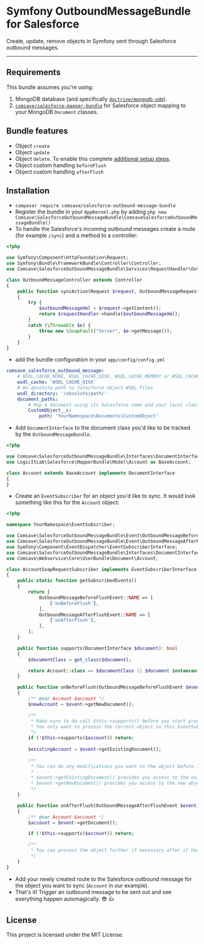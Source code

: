 # Symfony OutboundMessageBundle for Salesforce

Create, update, remove objects in Symfony sent through Salesforce outbound messages. 

---

## Requirements

This bundle assumes you're using:

1) MongoDB database (and specifically [`doctrine/mongodb-odm`](https://github.com/doctrine/mongodb-odm)).
2) [`comsave/salesforce-mapper-bundle`](https://github.com/comsave/salesforce-mapper-bundle) for Salesforce object mapping to your MongoDB `Document` classes.

## Bundle features

* Object `create`
* Object `update`
* Object `delete`. To enable this complete [additional setup steps](README-setup-removal.md).
* Object custom handling `beforeFlush`
* Object custom handling `afterFlush`

## Installation

* ```composer require comsave/salesforce-outbound-message-bundle``` 
* Register the bundle in your `AppKernel.php` by adding ```php new Comsave\SalesforceOutboundMessageBundle\ComsaveSalesforceOutboundMessageBundle() ```
* To handle the Salesforce's incoming outbound messages create a route (for example `/sync`) and a method to a controller: 
```php
<?php

use Symfony\Component\HttpFoundation\Request;
use Symfony\Bundle\FrameworkBundle\Controller\Controller;
use Comsave\SalesforceOutboundMessageBundle\Services\RequestHandler\OutboundMessageRequestHandler;

class OutboundMessageController extends Controller
{
    public function syncAction(Request $request, OutboundMessageRequestHandler $requestHandler)
    {
        try {
            $outboundMessageXml = $request->getContent();
            return $requestHandler->handle($outboundMessageXml);
        }
        catch (\Throwable $e) {
            throw new \SoapFault("Server", $e->getMessage());
        }
    }
}
```
* add the bundle configuration in your `app/config/config.yml`
```yaml
comsave_salesforce_outbound_message:
    # WSDL_CACHE_NONE, WSDL_CACHE_DISK, WSDL_CACHE_MEMORY or WSDL_CACHE_BOTH
    wsdl_cache: 'WSDL_CACHE_DISK'                     
    # An absolute path to Salesforce object WSDL files
    wsdl_directory: '/absolute/path/' 
    document_paths:
        # Map a document using its Salesforce name and your local class 
        CustomObject__c:              
            path: 'YourNamespace\Documents\CustomObject'
```
* Add `DocumentInterface` to the document class you'd like to be tracked by the `OutboundMessageBundle`.
```php
<?php

use Comsave\SalesforceOutboundMessageBundle\Interfaces\DocumentInterface;
use LogicItLab\Salesforce\MapperBundle\Model\Account as BaseAccount;

class Account extends BaseAccount implements DocumentInterface
{
}
```
* Create an `EventSubscriber` for an object you'd like to sync. It would look something like this for the `Account` object:
```php
<?php

namespace YourNamespace\EventSubscriber;

use Comsave\SalesforceOutboundMessageBundle\Event\OutboundMessageBeforeFlushEvent;
use Comsave\SalesforceOutboundMessageBundle\Event\OutboundMessageAfterFlushEvent;
use Symfony\Component\EventDispatcher\EventSubscriberInterface;
use Comsave\SalesforceOutboundMessageBundle\Interfaces\DocumentInterface; 
use Comsave\Webservice\Core\UserBundle\Document\Account;

class AccountSoapRequestSubscriber implements EventSubscriberInterface
{
    public static function getSubscribedEvents()
    {
        return [
            OutboundMessageBeforeFlushEvent::NAME => [
                ['onBeforeFlush'],
            ],
            OutboundMessageAfterFlushEvent::NAME => [
                ['onAfterFlush'],
            ],
        ];
    }

    public function supports(DocumentInterface $document): bool
    {
        $documentClass = get_class($document);

        return Account::class == $documentClass || $document instanceof Account;
    }

    public function onBeforeFlush(OutboundMessageBeforeFlushEvent $event)
    {
        /** @var Account $account */
        $newAccount = $event->getNewDocument();

        /**
         * Make sure to do call $this->supports() before you start processing the object
         * You only want to process the correct object in this EventSubscriber (which is Account in this case)
         */
        if (!$this->supports($account)) return; 
    
        $existingAccount = $event->getExistingDocument();
        
        /**
         * You can do any modifications you want to the object before it get's saved (flushed) to the database.
         * - - -
         * $event->getExistingDocument() provides you access to the existing object (if it exists) 
         * $event->getNewDocument() provides you access to the new object delivered by the outbound message
         */
    }

    public function onAfterFlush(OutboundMessageAfterFlushEvent $event)
    {
        /** @var Account $account */
        $account = $event->getDocument();

        if (!$this->supports($account)) return; 

        /**
         * You can process the object further if necessary after it has been saved (flushed) to the database.
         */
    }
}
```
* Add your newly created route to the Salesforce outbound message for the object you want to sync (`Account` in our example).
* That's it! Trigger an outbound message to be sent out and see everything happen automagically. 😎 👍

## License

This project is licensed under the MIT License.